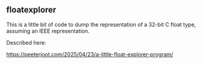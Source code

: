 ## floatexplorer

This is a little bit of code to dump the representation of a 32-bit C float type, assuming an IEEE representation.

Described here:

https://peeterjoot.com/2025/04/23/a-little-float-explorer-program/
